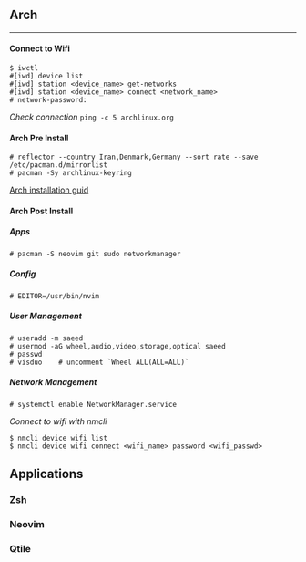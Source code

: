 ## Arch
---------

#### Connect to Wifi
```
$ iwctl
#[iwd] device list
#[iwd] station <device_name> get-networks
#[iwd] station <device_name> connect <network_name>
# network-password:
```
*Check connection*
`ping -c 5 archlinux.org`

#### Arch Pre Install
```
# reflector --country Iran,Denmark,Germany --sort rate --save /etc/pacman.d/mirrorlist
# pacman -Sy archlinux-keyring
```
[Arch installation guid](https://wiki.archlinux.org/title/installation_guide)

#### Arch Post Install
##### Apps
```
# pacman -S neovim git sudo networkmanager
```
##### Config
```
# EDITOR=/usr/bin/nvim
```
##### User Management
```
# useradd -m saeed
# usermod -aG wheel,audio,video,storage,optical saeed
# passwd 
# visduo    # uncomment `Wheel ALL(ALL=ALL)` 
```
##### Network Management
```
# systemctl enable NetworkManager.service
```
*Connect to wifi with nmcli*
```
$ nmcli device wifi list
$ nmcli device wifi connect <wifi_name> password <wifi_passwd>
```






## Applications

### Zsh

### Neovim

### Qtile


